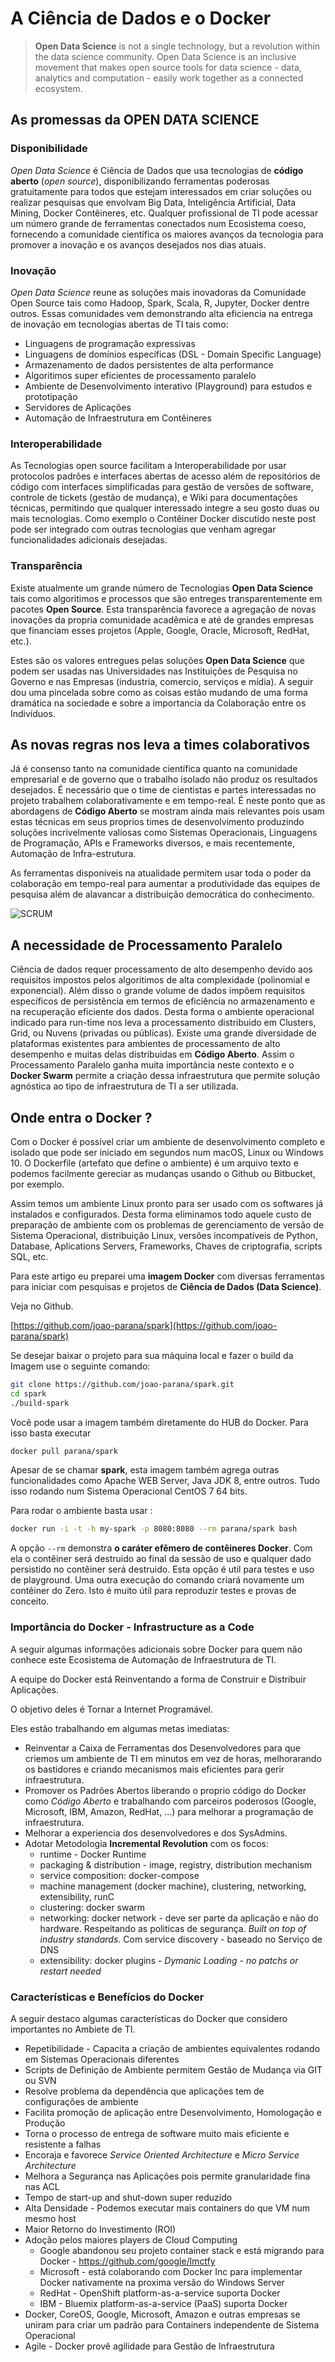 # A Ciência de Dados e o Docker

>**Open Data Science** is not a single technology, but a revolution within the data science community. Open Data Science is an inclusive movement that makes open source tools for data science - data, analytics and computation - easily work together as a connected ecosystem.

## As promessas da OPEN DATA SCIENCE

### Disponibilidade


_Open Data Science_ é Ciência de Dados que usa tecnologias de **código aberto** (_open source_), disponibilizando ferramentas poderosas gratuitamente para todos que estejam interessados em criar soluções ou realizar pesquisas que envolvam Big Data, Inteligência Artificial, Data Mining, Docker Contêineres, etc. Qualquer profissional de TI pode acessar um número grande de ferramentas  conectados num Ecosistema coeso, fornecendo a comunidade científica os maiores avanços da tecnologia para promover a inovação e os avanços desejados nos dias atuais.

### Inovação 

_Open Data Science_ reune as soluções mais inovadoras da Comunidade Open Source tais como Hadoop, Spark, Scala, R, Jupyter, Docker dentre outros. Essas comunidades vem demonstrando alta eficiencia na entrega de inovação em tecnologias abertas de TI tais como:

* Linguagens de programação expressivas 
* Linguagens de domínios específicas (DSL - Domain Specific Language)
* Armazenamento de dados persistentes de alta performance
* Algoritimos super eficientes de processamento paralelo
* Ambiente de Desenvolvimento interativo (Playground) para estudos e prototipação
* Servidores de Aplicações
* Automação de Infraestrutura em Contêineres 


### Interoperabilidade

As Tecnologias open source facilitam a Interoperabilidade por usar protocolos padrões e interfaces abertas de acesso além de repositórios de código com interfaces simplificadas para gestão de versões de software, controle de tickets (gestão de mudança), e Wiki para documentações técnicas, permitindo que qualquer interessado integre a seu gosto duas ou mais tecnologias. Como exemplo o Contêiner Docker discutido neste post pode ser integrado com outras tecnologias que venham agregar funcionalidades adicionais desejadas. 


### Transparência

Existe atualmente um grande número de Tecnologias **Open Data Science** tais como algoritimos e processos que são entreges transparentemente em pacotes **Open Source**. Esta transparência favorece a agregação de novas inovações da propria comunidade acadêmica e até de grandes empresas que financiam esses projetos (Apple, Google, Oracle, Microsoft, RedHat, etc.).

Estes são os valores entregues pelas soluções **Open Data Science** que podem ser usadas nas Universidades nas Instituições de Pesquisa no Governo e nas Empresas (industria, comercio, serviços e mídia). A seguir dou uma pincelada sobre como as coisas estão mudando de uma forma dramática na sociedade e sobre a importancia da Colaboração entre os Indivíduos. 

## As novas regras nos leva a times colaborativos

Já é consenso tanto na comunidade científica quanto na comunidade empresarial e de governo que o trabalho isolado não produz os resultados desejados. É necessário que o time de cientistas e partes interessadas no projeto trabalhem colaborativamente e em tempo-real. É neste ponto que as abordagens de **Código Aberto** se mostram ainda mais relevantes pois usam estas técnicas em seus proprios times de desenvolvimento produzindo soluções incrivelmente valiosas como Sistemas Operacionais, Linguagens de Programação, APIs e Frameworks diversos, e mais recentemente, Automação de Infra-estrutura.  

As ferramentas disponíveis na atualidade permitem usar toda o poder da colaboração em tempo-real para aumentar a produtividade das equipes de pesquisa além de alavancar a distribuição democrática do conhecimento.

![SCRUM](https://raw.githubusercontent.com/joao-parana/spark/master/docs/images/rugby-scrum.jpg)


## A necessidade de Processamento Paralelo

Ciência de dados requer processamento de alto desempenho devido aos requisitos impostos pelos algoritimos de alta complexidade (polinomial e exponencial). Além disso o grande volume de dados impõem requisitos específicos de persistência em termos de eficiência no armazenamento e na recuperação eficiente dos dados. Desta forma o ambiente operacional indicado para run-time nos leva a processamento distribuido em Clusters, Grid, ou Nuvens (privadas ou públicas). Existe uma grande diversidade de plataformas existentes para ambientes de processamento de alto desempenho e muitas delas distribuidas em **Código Aberto**. Assim o Processamento Paralelo ganha muita importância neste contexto e o **Docker Swarm** permite a criação dessa infraestrutura que permite solução agnóstica ao tipo de infraestrutura de TI a ser utilizada.



## Onde entra o Docker ?


Com o Docker é possível criar um ambiente de desenvolvimento completo e isolado que pode ser iniciado em segundos num macOS, Linux ou Windows 10. O Dockerfile (artefato que define o ambiente) é um arquivo texto e podemos facilmente gereciar as mudanças usando o Github ou Bitbucket, por exemplo. 

Assim temos um ambiente Linux pronto para ser usado com os softwares já instalados e configurados. Desta forma eliminamos todo aquele custo de preparação de ambiente com os problemas de gerenciamento de versão de Sistema Operacional, distribuição Linux, versões incompatíveis de Python, Database, Aplications Servers, Frameworks, Chaves de criptografia, scripts SQL, etc.

Para este artigo eu preparei uma **imagem Docker** com diversas ferramentas para iniciar com pesquisas e projetos de **Ciência de Dados (Data Science)**.

Veja no Github.

[https://github.com/joao-parana/spark](https://github.com/joao-parana/spark)

Se desejar baixar o projeto para sua máquina local e fazer o build da Imagem use o seguinte comando:

```bash
git clone https://github.com/joao-parana/spark.git
cd spark
./build-spark
```

Você pode usar a imagem também diretamente do HUB do Docker. Para isso basta executar 

```bash
docker pull parana/spark
```

Apesar de se chamar **spark**, esta imagem também agrega outras funcionalidades como Apache WEB Server, Java JDK 8, entre outros. Tudo isso rodando num Sistema Operacional CentOS 7 64 bits.

Para rodar o ambiente basta usar :

```bash
docker run -i -t -h my-spark -p 8080:8080 --rm parana/spark bash
```

A opção `--rm` demonstra **o caráter efêmero de contêineres Docker**. Com ela o contêiner será destruido ao final da sessão de uso e qualquer dado persistido no contêiner será destruido. Esta opção é util para testes e uso de playground. Uma outra execução do comando criará novamente um contêiner do Zero. Isto é muito útil para reproduzir testes e provas de conceito.


### Importância do Docker - Infrastructure as a Code

A seguir algumas informações adicionais sobre Docker para quem não conhece este Ecosistema de Automação de Infraestrutura de TI.

A equipe do Docker está Reinventando a forma de Construir e Distribuir Aplicações.

O objetivo deles é Tornar a Internet Programável. 

Eles estão trabalhando em algumas metas imediatas:

* Reinventar a Caixa de Ferramentas dos Desenvolvedores para que criemos um ambiente de TI em minutos em vez de horas, melhorarando os bastidores e criando mecanismos mais eficientes para gerir infraestrutura.
* Promover os Padrões Abertos liberando o proprio código do Docker como *Código Aberto* e trabalhando com parceiros poderosos (Google, Microsoft, IBM, Amazon, RedHat, ...) para melhorar a programação de infraestrutura.
* Melhorar a experiencia dos desenvolvedores e dos SysAdmins.
* Adotar Metodologia **Incremental Revolution** com os focos:
  * runtime - Docker Runtime
  * packaging & distribution - image, registry, distribution mechanism
  * service composition: docker-compose
  * machine management (docker machine), clustering, networking, extensibility, runC
  * clustering: docker swarm
  * networking: docker network - deve ser parte da aplicação e não do hardware. Respeitando as politicas de segurança. *Built on top of industry standards*. Com service discovery - baseado no Serviço de DNS
  * extensibility: docker plugins - *Dymanic Loading - no patchs or restart needed*

### Características e Benefícios do Docker

A seguir destaco algumas características do Docker que considero importantes no Ambiete de TI.

* Repetibilidade - Capacita a criação de ambientes equivalentes rodando em Sistemas Operacionais diferentes
* Scripts de Definição de Ambiente permitem Gestão de Mudança via GIT ou SVN
* Resolve problema da dependência que aplicações tem de configurações de ambiente
* Facilita promoção de aplicação entre Desenvolvimento, Homologação e Produção
* Torna o processo de entrega de software muito mais eficiente e resistente a falhas
* Encoraja e favorece *Service Oriented Architecture* e *Micro Service Architecture*
* Melhora a Segurança nas Aplicações pois permite granularidade fina nas ACL
* Tempo de start-up and shut-down super reduzido
* Alta Densidade - Podemos executar mais containers do que VM num mesmo host
* Maior Retorno do Investimento (ROI)
* Adoção pelos maiores players de Cloud Computing
    * Google abandonou seu projeto container stack e está migrando para Docker - https://github.com/google/lmctfy
    * Microsoft - está colaborando com Docker Inc para implementar Docker nativamente na proxima versão do Windows Server
    * RedHat - OpenShift platform-as-a-service suporta Docker
    * IBM - Bluemix platform-as-a-service (PaaS) suporta Docker
* Docker, CoreOS, Google, Microsoft, Amazon e outras empresas se uniram para criar um padrão para Containers independente de Sistema Operacional
* Agile - Docker provê agilidade para Gestão de Infraestrutura



 

 
